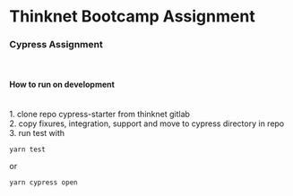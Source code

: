 # Thinknet Bootcamp Assignment
### Cypress Assignment
<br>

#### How to run on development
<br>
1. clone repo cypress-starter from thinknet gitlab
<br>
2. copy fixures, integration, support and move to cypress directory in repo
<br>
3. run test with

```
yarn test
```
or
```
yarn cypress open
```
